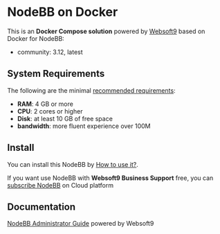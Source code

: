 # NodeBB on Docker  

This is an **Docker Compose solution** powered by [Websoft9](https://www.websoft9.com) based on Docker for NodeBB:


 - community:  3.12, latest


## System Requirements

The following are the minimal [recommended requirements](https://nodebb.org):

* **RAM**: 4 GB or more
* **CPU**: 2 cores or higher
* **Disk**: at least 10 GB of free space
* **bandwidth**: more fluent experience over 100M  

## Install

You can install this NodeBB by [How to use it?](https://github.com/Websoft9/docker-library#how-to-use-it).   

If you want use NodeBB with **Websoft9 Business Support** free, you can [subscribe NodeBB](https://www.websoft9.com/apps) on Cloud platform

## Documentation

[NodeBB Administrator Guide](https://support.websoft9.com/docs/nodebb) powered by Websoft9